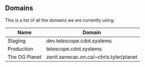 ## Domains

This is a list of all the domains we are currently using:

| Name          | Domain                                  |
| ------------- | --------------------------------------- |
| Staging       | dev.telescope.cdot.systems              |
| Production    | telescope.cdot.systems                  |
| The OG Planet | zenit.senecac.on.ca/~chris.tyler/planet |
